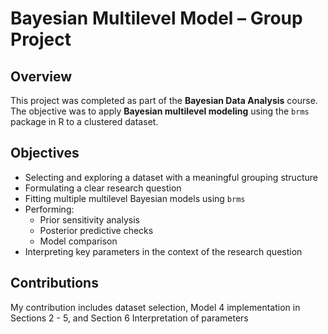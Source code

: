 # Bayesian Multilevel Model – Group Project

## Overview

This project was completed as part of the **Bayesian Data Analysis** course.  
The objective was to apply **Bayesian multilevel modeling** using the `brms` package in R to a clustered dataset.

## Objectives
- Selecting and exploring a dataset with a meaningful grouping structure
- Formulating a clear research question
- Fitting multiple multilevel Bayesian models using `brms`
- Performing:
  - Prior sensitivity analysis
  - Posterior predictive checks
  - Model comparison
- Interpreting key parameters in the context of the research question


## Contributions

My contribution includes dataset selection, Model 4 implementation in Sections 2 - 5, and Section 6 Interpretation of parameters
